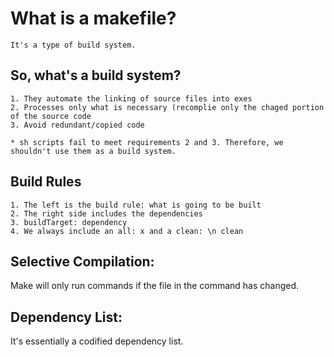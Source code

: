 # What is a makefile?
    It's a type of build system.

## So, what's a build system?
    1. They automate the linking of source files into exes 
    2. Processes only what is necessary (recomplie only the chaged portion of the source code
    3. Avoid redundant/copied code 

    * sh scripts fail to meet requirements 2 and 3. Therefore, we shouldn't use them as a build system.

## Build Rules
    1. The left is the build rule: what is going to be built
    2. The right side includes the dependencies
    3. buildTarget: dependency
    4. We always include an all: x and a clean: \n clean

## Selective Compilation:
Make will only run commands if the file in the command has changed.

## Dependency List:
It's essentially a codified dependency list.
